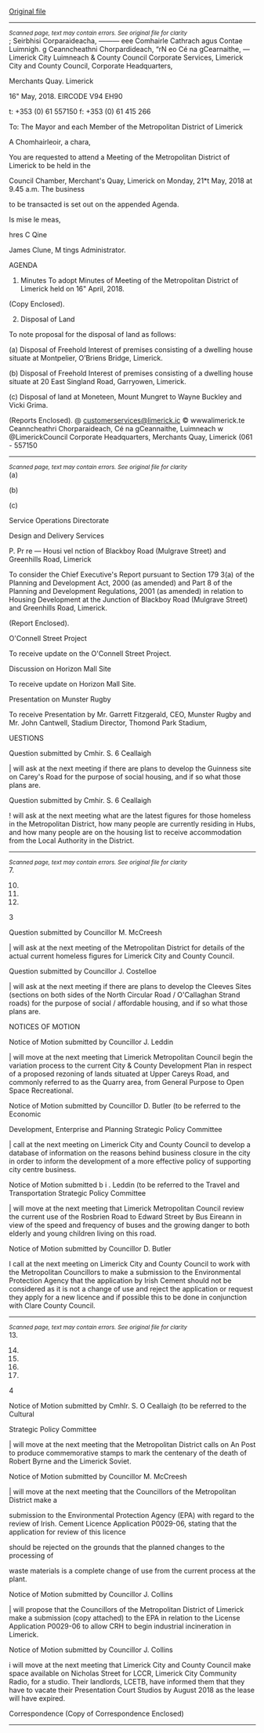 [Original file](https://www.limerick.ie/sites/default/files/media/documents/2018-05/00%20Agenda%2021st%20May%202018.pdf)

---
*<small>Scanned page, text may contain errors. See original file for clarity</small>*  
; Seirbhisi Corparaideacha,
_—_—_—_ eee Comhairle Cathrach agus Contae Luimnigh.
g Ceanncheathni Chorpardideach,
“rN eo Cé na gCearnaithe,
— Limerick City Luimneach
& County Council
Corporate Services,
Limerick City and County Council,
Corporate Headquarters,

Merchants Quay.
Limerick

16" May, 2018. EIRCODE V94 EH90

t: +353 (0) 61 557150
f: +353 (0) 61 415 266

To: The Mayor and each Member of the Metropolitan District of Limerick

A Chomhairleoir, a chara,

You are requested to attend a Meeting of the Metropolitan District of Limerick to be held in the

Council Chamber, Merchant's Quay, Limerick on Monday, 21*t May, 2018 at 9.45 a.m. The business

to be transacted is set out on the appended Agenda.

Is mise le meas,

hres C Qine

James Clune,
M tings Administrator.

AGENDA

1. Minutes
To adopt Minutes of Meeting of the Metropolitan District of Limerick held on 16" April, 2018.

(Copy Enclosed).

2. Disposal of Land

To note proposal for the disposal of land as follows:

(a) Disposal of Freehold Interest of premises consisting of a dwelling house situate at
Montpelier, O’Briens Bridge, Limerick.

(b) Disposal of Freehold Interest of premises consisting of a dwelling house situate at 20
East Singland Road, Garryowen, Limerick.

(c) Disposal of land at Moneteen, Mount Mungret to Wayne Buckley and Vicki Grima.

(Reports Enclosed).
@ customerservices@limerick.ic
© wwwalimerick.te
Ceanncheathri Chorparaideach, Cé na gCeannaithe, Luimneach w @LimerickCouncil
Corporate Headquarters, Merchants Quay, Limerick (061 - 557150


---
*<small>Scanned page, text may contain errors. See original file for clarity</small>*  
(a)

(b)

(c)

Service Operations Directorate

Design and Delivery Services

P. Pr re — Housi vel nction of Blackboy Road (Mulgrave
Street) and Greenhills Road, Limerick

To consider the Chief Executive's Report pursuant to Section 179 3(a) of the Planning and
Development Act, 2000 (as amended) and Part 8 of the Planning and Development
Regulations, 2001 (as amended) in relation to Housing Development at the Junction of
Blackboy Road (Mulgrave Street) and Greenhills Road, Limerick.

(Report Enclosed).

O'Connell Street Project

To receive update on the O'Connell Street Project.

Discussion on Horizon Mall Site

To receive update on Horizon Mall Site.

Presentation on Munster Rugby

To receive Presentation by Mr. Garrett Fitzgerald, CEO, Munster Rugby and Mr. John Cantwell,
Stadium Director, Thomond Park Stadium,

UESTIONS

Question submitted by Cmhir. S. 6 Ceallaigh

| will ask at the next meeting if there are plans to develop the Guinness site on Carey's
Road for the purpose of social housing, and if so what those plans are.

Question submitted by Cmhir. S. 6 Ceallaigh

! will ask at the next meeting what are the latest figures for those homeless in the
Metropolitan District, how many people are currently residing in Hubs, and how many people
are on the housing list to receive accommodation from the Local Authority in the District.


---
*<small>Scanned page, text may contain errors. See original file for clarity</small>*  
7.

10.

11.

12.

3

Question submitted by Councillor M. McCreesh

| will ask at the next meeting of the Metropolitan District for details of the actual current
homeless figures for Limerick City and County Council.

Question submitted by Councillor J. Costelloe

| will ask at the next meeting if there are plans to develop the Cleeves Sites (sections on both
sides of the North Circular Road / O'Callaghan Strand roads) for the purpose of social /
affordable housing, and if so what those plans are.

NOTICES OF MOTION

Notice of Motion submitted by Councillor J. Leddin

| will move at the next meeting that Limerick Metropolitan Council begin the variation
process to the current City & County Development Plan in respect of a proposed rezoning of
lands situated at Upper Careys Road, and commonly referred to as the Quarry area, from
General Purpose to Open Space Recreational.

Notice of Motion submitted by Councillor D. Butler (to be referred to the Economic

Development, Enterprise and Planning Strategic Policy Committee

| call at the next meeting on Limerick City and County Council to develop a database of
information on the reasons behind business closure in the city in order to inform
the development of a more effective policy of supporting city centre business.

Notice of Motion submitted b i . Leddin (to be referred to the Travel and
Transportation Strategic Policy Committee

| will move at the next meeting that Limerick Metropolitan Council review the current use of
the Rosbrien Road to Edward Street by Bus Eireann in view of the speed and frequency of
buses and the growing danger to both elderly and young children living on this road.

Notice of Motion submitted by Councillor D. Butler

I call at the next meeting on Limerick City and County Council to work with the Metropolitan
Councillors to make a submission to the Environmental Protection Agency that the
application by Irish Cement should not be considered as it is not a change of use and reject
the application or request they apply for a new licence and if possible this to be done in
conjunction with Clare County Council.


---
*<small>Scanned page, text may contain errors. See original file for clarity</small>*  
13.

14.

15.

16.

17.

4

Notice of Motion submitted by Cmhlr. S. O Ceallaigh (to be referred to the Cultural

Strategic Policy Committee

| will move at the next meeting that the Metropolitan District calls on An Post to produce
commemorative stamps to mark the centenary of the death of Robert Byrne and the Limerick
Soviet.

Notice of Motion submitted by Councillor M. McCreesh

| will move at the next meeting that the Councillors of the Metropolitan District make a

submission to the Environmental Protection Agency (EPA) with regard to the review of Irish.
Cement Licence Application P0029-06, stating that the application for review of this licence

should be rejected on the grounds that the planned changes to the processing of

waste materials is a complete change of use from the current process at the plant.

Notice of Motion submitted by Councillor J. Collins

| will propose that the Councillors of the Metropolitan District of Limerick make a submission
(copy attached) to the EPA in relation to the License Application P0029-06 to allow CRH to
begin industrial incineration in Limerick.

Notice of Motion submitted by Councillor J. Collins

i will move at the next meeting that Limerick City and County Council make space available
on Nicholas Street for LCCR, Limerick City Community Radio, for a studio. Their landlords,
LCETB, have informed them that they have to vacate their Presentation Court Studios by
August 2018 as the lease will have expired.

Correspondence
(Copy of Correspondence Enclosed)


---
